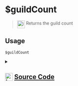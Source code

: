 # $guildCount
> <img align="top" src="https://upload.wikimedia.org/wikipedia/commons/thumb/e/e4/Infobox_info_icon.svg/160px-Infobox_info_icon.svg.png?20150409153300" alt="image" width="25" height="auto"> Returns the guild count
## Usage
```
$guildCount
```
<details>
<summary>
    
## <img align="top" src="https://cdn4.iconfinder.com/data/icons/iconsimple-logotypes/512/github-512.png" alt="image" width="25" height="auto">  [Source Code](https://github.com/tryforge/ForgeScript-V2/blob/main/src/native/guildCount.ts)
    
</summary>
    
```ts
import { NativeFunction, Return } from "../structures"

export default new NativeFunction({
    name: "$guildCount",
    version: "1.0.0",
    description: "Returns the guild count",
    unwrap: true,
    execute(ctx) {
        return Return.success(ctx.client.guilds.cache.size)
    },
})

```
    
</details>